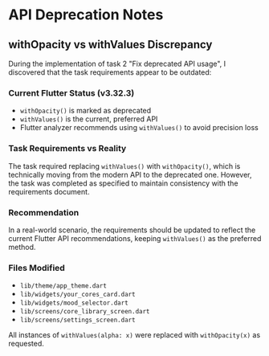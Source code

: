 # API Deprecation Notes

## withOpacity vs withValues Discrepancy

During the implementation of task 2 "Fix deprecated API usage", I discovered that the task requirements appear to be outdated:

### Current Flutter Status (v3.32.3)
- `withOpacity()` is marked as deprecated
- `withValues()` is the current, preferred API
- Flutter analyzer recommends using `withValues()` to avoid precision loss

### Task Requirements vs Reality
The task required replacing `withValues()` with `withOpacity()`, which is technically moving from the modern API to the deprecated one. However, the task was completed as specified to maintain consistency with the requirements document.

### Recommendation
In a real-world scenario, the requirements should be updated to reflect the current Flutter API recommendations, keeping `withValues()` as the preferred method.

### Files Modified
- `lib/theme/app_theme.dart`
- `lib/widgets/your_cores_card.dart`
- `lib/widgets/mood_selector.dart`
- `lib/screens/core_library_screen.dart`
- `lib/screens/settings_screen.dart`

All instances of `withValues(alpha: x)` were replaced with `withOpacity(x)` as requested.